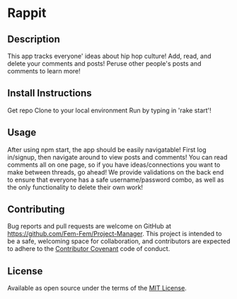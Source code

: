 # Rappit

## Description

This app tracks everyone' ideas about hip hop culture! Add, read, and delete your comments and posts! Peruse other people's posts and comments to learn more!

## Install Instructions

Get repo
Clone to your local environment
Run by typing in 'rake start'!

## Usage
 After using npm start, the app should be easily navigatable! First log in/signup, then navigate around to view posts and comments! You can read comments all on one page, so if you have ideas/connections you want to make between threads, go ahead! We provide validations on the back end to ensure that everyone has a safe username/password combo, as well as the only functionality to delete their own work!
  
## Contributing

Bug reports and pull requests are welcome on GitHub at https://github.com/Fem-Fem/Project-Manager. This project is intended to be a safe, welcoming space for collaboration, and contributors are expected to adhere to the [Contributor Covenant](contributor-covenant.org) code of conduct.

## License

Available as open source under the terms of the [MIT License](http://opensource.org/licenses/MIT).
